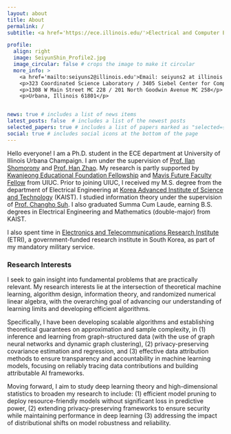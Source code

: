 ```yaml
---
layout: about
title: About
permalink: /
subtitle: <a href='https://ece.illinois.edu/'>Electrical and Computer Engineering</a>, <a href='https://illinois.edu'>UIUC</a>.

profile:
  align: right
  image: SeiyunShin_Profile2.jpg
  image_circular: false # crops the image to make it circular
  more_info: >
    <a href='mailto:seiyuns2@illinois.edu'>Email: seiyuns2 at illinois dot edu</a>
    <p>323 Coordinated Science Laboratory / 3405 Siebel Center for Computer Science </p>
    <p>1308 W Main Street MC 228 / 201 North Goodwin Avenue MC 258</p>
    <p>Urbana, Illinois 61801</p>


news: true # includes a list of news items
latest_posts: false  # includes a list of the newest posts
selected_papers: true # includes a list of papers marked as "selected={true}"
social: true # includes social icons at the bottom of the page
---
```


Hello everyone! I am a Ph.D. student in the ECE department at University of Illinois Urbana Champaign. I am under the supervision of [Prof. Ilan Shomorony](http://www.ilanshomorony.com/) and [Prof. Han Zhao](https://hanzhaoml.github.io/). My research is partly supported by [Kwanjeong Educational Foundation Fellowship](http://en.ikef.or.kr) and [Mavis Future Faculty Fellow](https://mavis.grainger.illinois.edu/people/groups/current-mavis-fellow/) from UIUC. Prior to joining UIUC, I received my M.S. degree from the department of Electrical Engineering at [Korea Advanced Institute of Science and Technology](https://www.kaist.ac.kr/en/) (KAIST). I studied information theory under the supervision of [Prof. Changho Suh](http://csuh.kaist.ac.kr/). I also graduated Summa Cum Laude, earning B.S. degrees in Electrical Engineering and Mathematics (double-major) from KAIST.

I also spent time in [Electronics and Telecommunications Research Institute](https://www.etri.re.kr/eng/main/main.etri) (ETRI), a government-funded research institute in South Korea, as part of my mandatory military service.

<h3>Research Interests</h3>

I seek to gain insight into fundamental problems that are practically relevant. My research interests lie at the intersection of theoretical machine learning, algorithm design, information theory, and randomized numerical linear algebra, with the overarching goal of advancing our understanding of learning limits and developing efficient algorithms.

Specifically, I have been developing scalable algorithms and establishing theoretical guarantees on approximation and sample complexity, in
(1) inference and learning from graph-structured data (with the use of graph neural networks and dynamic graph clustering),
(2) privacy-preserving covariance estimation and regression,
and (3) effective data attribution methods to ensure transparency and accountability in machine learning models, focusing on reliably tracing data contributions and building attributable AI frameworks.

Moving forward, I aim to study deep learning theory and high-dimensional statistics
to broaden my research to include:
(1) efficient model pruning to deploy resource-friendly models without significant loss in predictive power,
(2) extending privacy-preserving frameworks to ensure security while maintaining performance in deep learning
(3) addressing the impact of distributional shifts on model robustness and reliability.